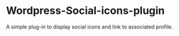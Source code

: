 # Wordpress-Social-icons-plugin
A simple plug-in to display social icons and link to associated profile.
